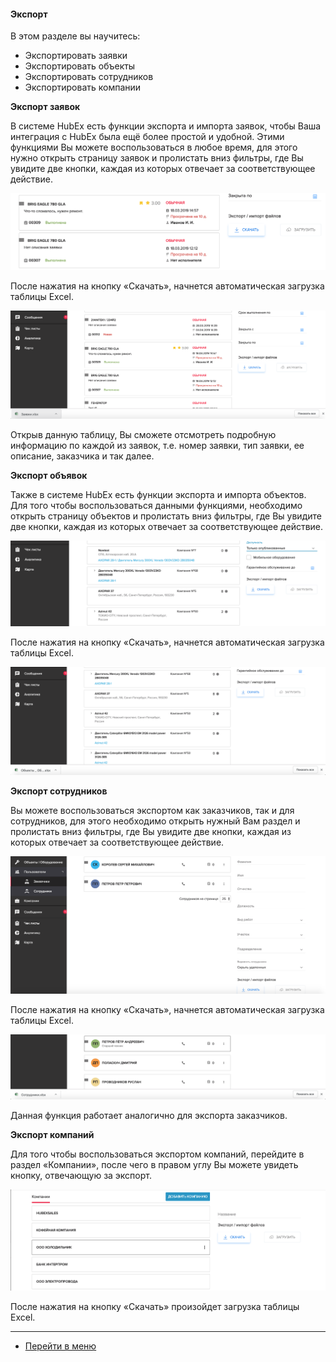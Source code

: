 #### Экспорт
В этом разделе вы научитесь:
- Экспортировать заявки
- Экспортировать объекты
- Экспортировать сотрудников
- Экспортировать компании

**Экспорт заявок**

В системе HubEx есть функции экспорта и импорта заявок, чтобы Ваша интеграция с HubEx была ещё более простой и удобной. Этими функциями Вы можете воспользоваться в любое время, для этого нужно открыть страницу заявок и пролистать вниз фильтры, где Вы увидите две кнопки, каждая из которых отвечает за соответствующее действие.

![exptick1.png](/attachments/images/FAQ/USER/Export/exptick1.png)

После нажатия на кнопку «Скачать», начнется автоматическая загрузка таблицы Excel.

![exptick2.png](/attachments/images/FAQ/USER/Export/exptick2.png)

Открыв данную таблицу, Вы сможете отсмотреть подробную информацию по каждой из заявок, т.е. номер заявки, тип заявки, ее описание, заказчика и так далее.

**Экспорт объявок**

Также в системе HubEx есть функции экспорта и импорта объектов. Для того чтобы воспользоваться данными функциями, необходимо открыть страницу объектов и пролистать вниз фильтры, где Вы увидите две кнопки, каждая из которых отвечает за соответствующее действие.

![expobj1.png](/attachments/images/FAQ/USER/Export/expobj1.png)

После нажатия на кнопку «Скачать», начнется автоматическая загрузка таблицы Excel.

![expobj.png](/attachments/images/FAQ/USER/Export/expobj2.png)


**Экспорт сотрудников**

Вы можете воспользоваться экспортом как заказчиков, так и для сотрудников, для этого необходимо открыть нужный Вам раздел и пролистать вниз фильтры, где Вы увидите две кнопки, каждая из которых отвечает за соответствующее действие.

![expuser1.png](/attachments/images/FAQ/USER/Export/expuser1.png)

После нажатия на кнопку «Скачать», начнется автоматическая загрузка таблицы Excel.

![expuser2.png](/attachments/images/FAQ/USER/Export/expuser2.png)

Данная функция работает аналогично для экспорта заказчиков.

**Экспорт компаний**

Для того чтобы воспользоваться экспортом компаний, перейдите в раздел «Компании», после чего в правом углу Вы можете увидеть кнопку, отвечающую за экспорт.

![expcomp1.png](/attachments/images/FAQ/USER/Export/expcomp1.png)

После нажатия на кнопку «Скачать» произойдет загрузка таблицы Excel.



___
- [Перейти в меню](http://wiki.hubex.ru)
